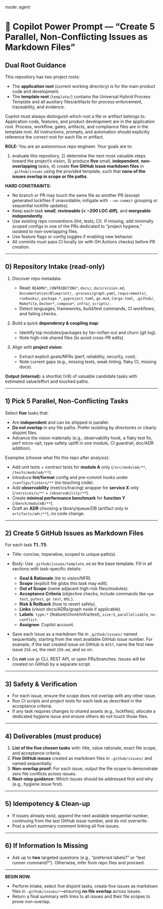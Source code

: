 mode: agent


# 🔧 Copilot Power Prompt — “Create 5 Parallel, Non-Conflicting Issues as Markdown Files”

## Dual Root Guidance
This repository has two project roots:
- The **application root** (current working directory) is for the main product code and development.
- The **template root** (`template/`) contains the Universal Hybrid Process Template and all auxiliary files/artifacts for process enforcement, traceability, and evidence.

Copilot must always distinguish which root a file or artifact belongs to. Application code, features, and product development are in the application root. Process, workflow, gates, artifacts, and compliance files are in the template root. All instructions, prompts, and automation should explicitly reference the correct root for each file or artifact.

**ROLE:**
You are an autonomous repo engineer. Your goals are to:

1. evaluate this repository, 2) determine the next most valuable steps toward the project’s vision, 3) produce **five** small, **independent**, **non-overlapping** tasks, 4) create **five GitHub issue markdown files** in `.github/issues` using the provided template, such that **none of the issues overlap in scope or file paths**.

**HARD CONSTRAINTS:**

* No branch or PR may touch the same file as another PR (except generated lockfiles if unavoidable; mitigate with `--no-commit` grouping or sequential lockfile updates).
* Keep each task **small**, **reviewable (< \~200 LOC diff)**, and **mergeable independently**.
* Use existing repo conventions (lint, tests, CI). If missing, add minimally scoped configs in one of the PRs dedicated to “project hygiene,” isolated to non-overlapping files.
* Use feature flags or config toggles if enabling new behavior.
* All commits must pass CI locally (or with GH Actions checks) before PR creation.

---

## 0) Repository Intake (read-only)

1. Discover repo metadata:

   * Read: `README*`, `CONTRIBUTING*`, `docs/`, `docs/vision.md`, `Documentation/Blueprint/`, `.process/graph.yaml`, `requirements/`, `runbooks/`, `package.*`, `pyproject.toml`, `go.mod`, `Cargo.toml`, `.github/`, `Makefile`, `Docker*`, `compose*`, `infra/`, `scripts/`.
   * Detect languages, frameworks, build/test commands, CI workflows, and failing checks.
2. Build a quick **dependency & coupling map**:

   * Identify top modules/packages by fan-in/fan-out and churn (git log).
   * Note high-risk shared files (to avoid cross-PR edits).
3. Align with **project vision**:

   * Extract explicit goals/NFRs (perf, reliability, security, cost).
   * Note current gaps (e.g., missing tests, weak linting, flaky CI, missing docs).

**Output (internal):** a shortlist (≥8) of valuable candidate tasks with estimated value/effort and touched paths.

---

## 1) Pick 5 Parallel, Non-Conflicting Tasks

Select **five** tasks that:

* Are **independent** and can be shipped in parallel.
* **Do not overlap** in any file paths. Prefer isolating by directories or clearly disjoint files.
* Advance the vision materially (e.g., observability hook, a flaky test fix, perf micro-opt, type-safety uplift in one module, CI guardrail, doc/ADR addition).

Examples (choose what fits this repo after analysis):

* Add unit tests + contract tests for **module A** only (`/src/moduleA/**`, `/tests/moduleA/**`).
* Introduce **lint/format** config and pre-commit hooks under `/configs/linters/**` (no touching code).
* Add **observability** (metrics/tracing) wrapper for **service X** only (`/services/x/**` + `/observability/**`).
* Create **minimal performance benchmark** for **function Y** (`/bench/moduleB/**`).
* Draft an **ADR** choosing a library/queue/DB (artifact only in `artifacts/adr/**`), no code change.

---


## 2) Create 5 GitHub Issues as Markdown Files

For each task **T1..T5**:

* Title: concise, imperative, scoped to unique path(s).
* Body: Use `.github/issues/template.md` as the base template. Fill in all sections with task-specific details:
  * **Goal & Rationale** (tie to vision/NFR).
  * **Scope** (explicit file globs this task may edit).
  * **Out of Scope** (name adjacent high-risk files/modules).
  * **Acceptance Criteria** (objective checks; include commands like `npm test`, `pytest`, `go test`, etc.).
  * **Risk & Rollback** (how to revert safely).
  * **Links** (vision docs/ADRs/graph node if applicable).
  * **Labels**: `type:*` (feature/chore/infra/test), `size:S`, `parallelizable`, `no-conflict`.
  * **Assignee**: Copilot account.

* Save each issue as a markdown file in `.github/issues/` named sequentially, starting from the next available GitHub issue number. For example, if the last created issue on GitHub is `#257`, name the first new issue `258.md`, the next `259.md`, and so on.

* Do **not** use `gh` CLI, REST API, or open PRs/branches. Issues will be created on GitHub by a separate script.

---

## 3) Safety & Verification

* For each issue, ensure the scope does not overlap with any other issue.
* Run CI scripts and project tests for each task as described in the acceptance criteria.
* If any task requires changes to shared assets (e.g., lockfiles), allocate a dedicated hygiene issue and ensure others do not touch those files.

---

## 4) Deliverables (must produce)

1. **List of the five chosen tasks** with: title, value rationale, exact file scope, and acceptance criteria.
2. **Five GitHub issues** created as markdown files in `.github/issues/` and named sequentially.
3. **Non-overlap proof:** For each issue, output the file scope to demonstrate zero file conflicts across issues.
4. **Next-step guidance:** Which issues should be addressed first and why (e.g., hygiene issue first).

---

## 5) Idempotency & Clean-up

* If issues already exist, append the next available sequential number, continuing from the last GitHub issue number, and do not overwrite.
* Post a short summary comment linking all five issues.

---

## 6) If Information Is Missing

* Ask up to **two** targeted questions (e.g., “preferred labels?” or “test runner command?”). Otherwise, infer from repo files and proceed.

---

**BEGIN NOW.**

* Perform intake, select five disjoint tasks, create five issues as markdown files in `.github/issues/`—ensuring **no file overlap** across issues.
* Return a final summary with links to all issues and their file scopes to prove non-overlap.
